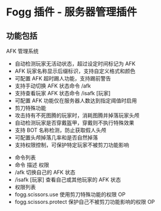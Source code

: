 <h1>Fogg 插件 - 服务器管理插件</h1>
<h2>功能包括</h2>
AFK 管理系统
<ul>
<li>自动检测玩家无活动状态，超过设定时间标记为 AFK</li>
<li>AFK 玩家名称显示后缀标识，支持自定义格式和颜色</li>
<li>可配置 AFK 超时踢人功能，支持踢前警告</li>
<li>支持手动切换 AFK 状态命令 /afk</li>
<li>支持查看玩家 AFK 状态命令 /isafk [玩家]</li>
<li>可配置 AFK 功能仅在服务器人数达到指定阈值时启用</li>
<li>剪刀特殊功能</li>
<li>攻击持有不死图腾的玩家时，消耗图腾并掉落玩家头颅</li>
<li>自动检测玩家是否穿戴盔甲，穿戴则不执行特殊效果</li>
<li>支持 BOT 名称检测，防止获取假人头颅</li>
<li>可配置头颅掉落几率和是否自然掉落</li>
<li>支持权限控制，可保护特定玩家不被剪刀功能影响</li>
</ul>
<ul>
<li>命令列表</li>
<li>命令	描述	权限</li>
<li>/afk	切换自己的 AFK 状态</li>
<li>/isafk [玩家]	查看自己或其他玩家的 AFK 状态</li>
<li>权限列表</li>
<li>fogg.scissors.use	使用剪刀特殊功能的权限	OP</li>
<li>fogg.scissors.protect	保护自己不被剪刀功能影响的权限	OP</li>
</ul>
